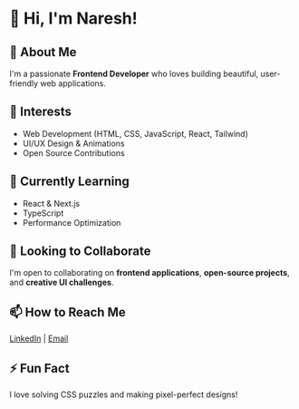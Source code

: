 # 👋 Hi, I'm Naresh!  

## 🚀 About Me  
I'm a passionate **Frontend Developer** who loves building beautiful, user-friendly web applications.  

## 👀 Interests  
- Web Development (HTML, CSS, JavaScript, React, Tailwind)  
- UI/UX Design & Animations  
- Open Source Contributions  

## 🌱 Currently Learning  
- React & Next.js  
- TypeScript  
- Performance Optimization  

## 💞️ Looking to Collaborate  
I'm open to collaborating on **frontend applications**, **open-source projects**, and **creative UI challenges**.  

## 📫 How to Reach Me  
[LinkedIn](https://www.linkedin.com/in/nareshkumarreddyguvvala/) | [Email](mailto:gnareshkumarreddy7@gmail.com)  

## ⚡ Fun Fact  
I love solving CSS puzzles and making pixel-perfect designs!  


<!---
guvvalanaresh/guvvalanaresh is a ✨ special ✨ repository because its `README.md` (this file) appears on your GitHub profile.
You can click the Preview link to take a look at your changes.
--->
